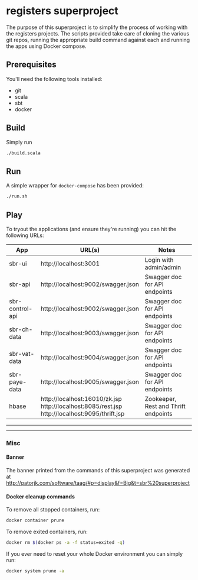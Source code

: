 # registers superproject

The purpose of this superproject is to simplify the process of working with
the registers projects.  The scripts provided take care of cloning the various git repos,
running the appropriate build command against each and running the apps using Docker 
compose.

## Prerequisites

You'll need the following tools installed:

 * git
 * scala
 * sbt
 * docker

## Build

Simply run

```bash
./build.scala
```

## Run

A simple wrapper for `docker-compose` has been provided:

```bash
./run.sh
```

## Play

To tryout the applications (and ensure they're running) you can hit the following URLs:

| App                 | URL(s)                                                                                                    | Notes                                 |
| ------------------- | ----------------------------------                                                                        | ------------------------------------- |
| sbr-ui              | http://localhost:3001                                                                                     | Login with admin/admin                |
| sbr-api             | http://localhost:9002/swagger.json                                                                        | Swagger doc for API endpoints         |
| sbr-control-api     | http://localhost:9002/swagger.json                                                                        | Swagger doc for API endpoints         |
| sbr-ch-data         | http://localhost:9003/swagger.json                                                                        | Swagger doc for API endpoints         |
| sbr-vat-data        | http://localhost:9004/swagger.json                                                                        | Swagger doc for API endpoints         |
| sbr-paye-data       | http://localhost:9005/swagger.json                                                                        | Swagger doc for API endpoints         |
| hbase               | http://localhost:16010/zk.jsp <br/> http://localhost:8085/rest.jsp <br/> http://localhost:9095/thrift.jsp | Zookeeper, Rest and Thrift endpoints  |

---
---


### Misc


#### Banner

The banner printed from the commands of this superproject was generated at 
http://patorjk.com/software/taag/#p=display&f=Big&t=sbr%20superproject

#### Docker cleanup commands

To remove all stopped containers, run:

```bash
docker container prune
```

To remove exited containers, run:

```bash
docker rm $(docker ps -a -f status=exited -q)
```

If you ever need to reset your whole Docker environment you can simply run:

```bash
docker system prune -a
```
